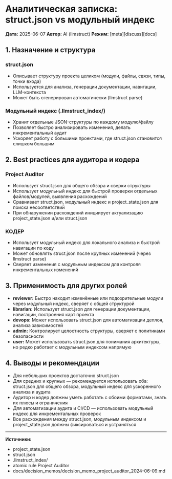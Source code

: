 # Аналитическая записка: struct.json vs модульный индекс

**Дата:** 2025-06-07
**Автор:** AI (llmstruct)
**Режим:** [meta][discuss][docs]

## 1. Назначение и структура

### struct.json
- Описывает структуру проекта целиком (модули, файлы, связи, типы, точки входа)
- Используется для анализа, генерации документации, навигации, LLM-контекста
- Может быть сгенерирован автоматически (llmstruct parse)

### Модульный индекс (.llmstruct_index/)
- Хранит отдельные JSON-структуры по каждому модулю/файлу
- Позволяет быстро анализировать изменения, делать инкрементальный аудит
- Ускоряет работу с большими проектами, где struct.json становится слишком большим

## 2. Best practices для аудитора и кодера

### Project Auditor
- Использует struct.json для общего обзора и сверки структуры
- Использует модульный индекс для быстрой проверки отдельных файлов/модулей, выявления расхождений
- Сравнивает struct.json, модульный индекс и project_state.json для поиска несоответствий
- При обнаружении расхождений инициирует актуализацию project_state.json и/или struct.json

### КОДЕР
- Использует модульный индекс для локального анализа и быстрой навигации по коду
- Может обновлять struct.json после крупных изменений (через llmstruct parse)
- Сверяет изменения с модульным индексом для контроля инкрементальных изменений

## 3. Применимость для других ролей

- **reviewer:** Быстро находит изменённые или подозрительные модули через модульный индекс, сверяет с общей структурой
- **librarian:** Использует struct.json для генерации документации, навигации, построения карт проекта
- **devops:** Может использовать struct.json для автоматизации деплоя, анализа зависимостей
- **admin:** Контролирует целостность структуры, сверяет с политиками безопасности
- **user:** Может использовать struct.json для понимания архитектуры, но редко работает с модульным индексом напрямую

## 4. Выводы и рекомендации
- Для небольших проектов достаточно struct.json
- Для средних и крупных — рекомендуется использовать оба: struct.json для общего обзора, модульный индекс для ускоренного анализа и аудита
- Аудитор и кодер должны уметь работать с обоими форматами, знать их плюсы и ограничения
- Для автоматизации аудита и CI/CD — использовать модульный индекс для инкрементальных проверок
- Все расхождения между struct.json, модульным индексом и project_state.json должны фиксироваться и устраняться

---
**Источники:**
- project_state.json
- struct.json
- .llmstruct_index/
- atomic rule Project Auditor
- docs/decision_memos/decision_memo_project_auditor_2024-06-09.md 